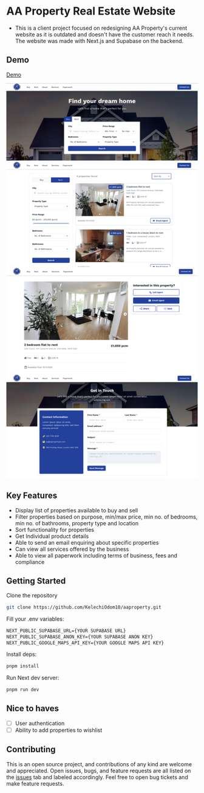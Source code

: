 # AA Property Real Estate Website

- This is a client project focused on redesigning AA Property's current website as it is outdated and doesn't have the customer reach it needs. The website was made with Next.js and Supabase on the backend.

## Demo

[Demo](https://aaproperty.vercel.app/)

<img src="./public/images/demo/home-page.png" alt="Home Page" />
<img src="./public/images/demo/properties.png" alt="Properties List Page" />
<img src="./public/images/demo/property.png" alt="Individual Property Page" />
<img src="./public/images/demo/contact.png" alt="Contact Page" />

## Key Features

- Display list of properties available to buy and sell
- Filter properties based on purpose, min/max price, min no. of bedrooms, min no. of bathrooms, property type and location
- Sort functionality for properties
- Get Individual product details
- Able to send an email enquiring about specific properties
- Can view all services offered by the business
- Able to view all paperwork including terms of business, fees and compliance

## Getting Started

Clone the repository

```bash
git clone https://github.com/KelechiOdom10/aaproperty.git
```

Fill your .env variables:

```
NEXT_PUBLIC_SUPABASE_URL={YOUR SUPABASE URL}
NEXT_PUBLIC_SUPABASE_ANON_KEY={YOUR SUPABASE ANON KEY}
NEXT_PUBLIC_GOOGLE_MAPS_API_KEY={YOUR GOOGLE MAPS API KEY}
```

Install deps:

```bash
pnpm install
```

Run Next dev server:

```bash
pnpm run dev
```

## Nice to haves

- [ ] User authentication
- [ ] Ability to add properties to wishlist

## Contributing

This is an open source project, and contributions of any kind are welcome and appreciated. Open issues, bugs, and feature requests are all listed on the [issues](https://github.com/KelechiOdom10/aaproperty/issues) tab and labeled accordingly. Feel free to open bug tickets and make feature requests.
